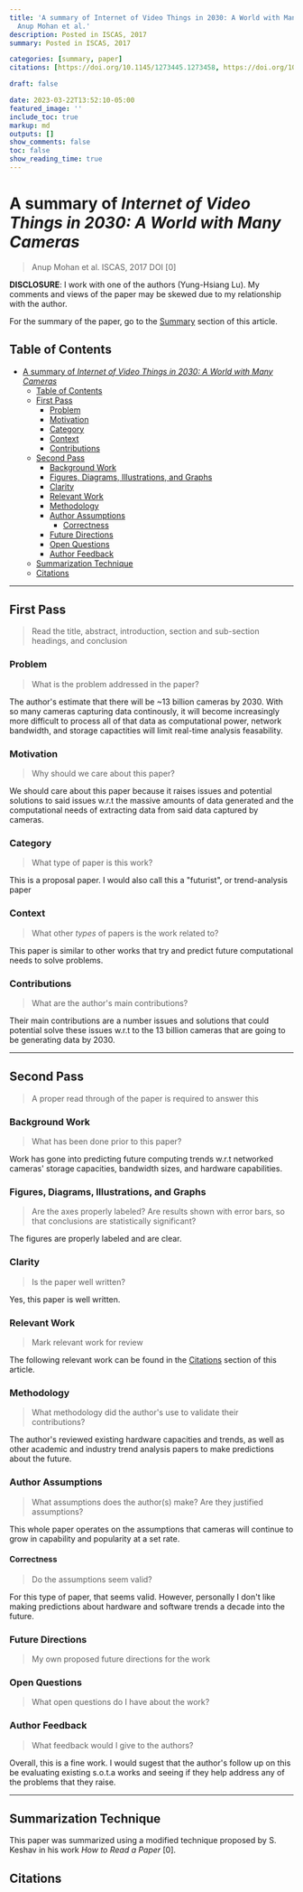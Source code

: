 ```yaml
---
title: 'A summary of Internet of Video Things in 2030: A World with Many Cameras by
  Anup Mohan et al.'
description: Posted in ISCAS, 2017
summary: Posted in ISCAS, 2017

categories: [summary, paper]
citations: [https://doi.org/10.1145/1273445.1273458, https://doi.org/10.1109/ISCAS.2017.8050296]

draft: false

date: 2023-03-22T13:52:10-05:00
featured_image: ''
include_toc: true
markup: md
outputs: []
show_comments: false
toc: false
show_reading_time: true
---
```


# A summary of *Internet of Video Things in 2030: A World with Many Cameras*

> Anup Mohan et al. ISCAS, 2017 DOI \[0\]

**DISCLOSURE**: I work with one of the authors (Yung-Hsiang Lu). My comments and
views of the paper may be skewed due to my relationship with the author.

For the summary of the paper, go to the [Summary](#summary) section of this
article.

## Table of Contents

- [A summary of *Internet of Video Things in 2030: A World with Many Cameras*](#a-summary-of-internet-of-video-things-in-2030-a-world-with-many-cameras)
  - [Table of Contents](#table-of-contents)
  - [First Pass](#first-pass)
    - [Problem](#problem)
    - [Motivation](#motivation)
    - [Category](#category)
    - [Context](#context)
    - [Contributions](#contributions)
  - [Second Pass](#second-pass)
    - [Background Work](#background-work)
    - [Figures, Diagrams, Illustrations, and Graphs](#figures-diagrams-illustrations-and-graphs)
    - [Clarity](#clarity)
    - [Relevant Work](#relevant-work)
    - [Methodology](#methodology)
    - [Author Assumptions](#author-assumptions)
      - [Correctness](#correctness)
    - [Future Directions](#future-directions)
    - [Open Questions](#open-questions)
    - [Author Feedback](#author-feedback)
  - [Summarization Technique](#summarization-technique)
  - [Citations](#citations)

______________________________________________________________________

## First Pass

> Read the title, abstract, introduction, section and sub-section headings, and
> conclusion

### Problem

> What is the problem addressed in the paper?

The author's estimate that there will be ~13 billion cameras by 2030. With so
many cameras capturing data continously, it will become increasingly more
difficult to process all of that data as computational power, network bandwidth,
and storage capactities will limit real-time analysis feasability.

### Motivation

> Why should we care about this paper?

We should care about this paper because it raises issues and potential solutions
to said issues w.r.t the massive amounts of data generated and the computational
needs of extracting data from said data captured by cameras.

### Category

> What type of paper is this work?

This is a proposal paper. I would also call this a "futurist", or trend-analysis
paper

### Context

> What other *types* of papers is the work related to?

This paper is similar to other works that try and predict future computational
needs to solve problems.

### Contributions

> What are the author's main contributions?

Their main contributions are a number issues and solutions that could potential
solve these issues w.r.t to the 13 billion cameras that are going to be
generating data by 2030.

______________________________________________________________________

## Second Pass

> A proper read through of the paper is required to answer this

### Background Work

> What has been done prior to this paper?

Work has gone into predicting future computing trends w.r.t networked cameras'
storage capacities, bandwidth sizes, and hardware capabilities.

### Figures, Diagrams, Illustrations, and Graphs

> Are the axes properly labeled? Are results shown with error bars, so that
> conclusions are statistically significant?

The figures are properly labeled and are clear.

### Clarity

> Is the paper well written?

Yes, this paper is well written.

### Relevant Work

> Mark relevant work for review

The following relevant work can be found in the [Citations](#citations) section
of this article.

### Methodology

> What methodology did the author's use to validate their contributions?

The author's reviewed existing hardware capacities and trends, as well as other
academic and industry trend analysis papers to make predictions about the
future.

### Author Assumptions

> What assumptions does the author(s) make? Are they justified assumptions?

This whole paper operates on the assumptions that cameras will continue to grow
in capability and popularity at a set rate.

#### Correctness

> Do the assumptions seem valid?

For this type of paper, that seems valid. However, personally I don't like
making predictions about hardware and software trends a decade into the future.

### Future Directions

> My own proposed future directions for the work

### Open Questions

> What open questions do I have about the work?

### Author Feedback

> What feedback would I give to the authors?

Overall, this is a fine work. I would sugest that the author's follow up on this
be evaluating existing s.o.t.a works and seeing if they help address any of the
problems that they raise.

______________________________________________________________________

## Summarization Technique

This paper was summarized using a modified technique proposed by S. Keshav in
his work *How to Read a Paper* \[0\].

## Citations
